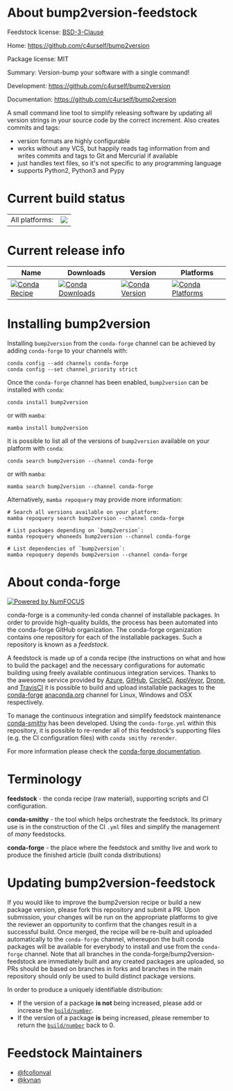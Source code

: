 About bump2version-feedstock
============================

Feedstock license: [BSD-3-Clause](https://github.com/conda-forge/bump2version-feedstock/blob/main/LICENSE.txt)

Home: https://github.com/c4urself/bump2version

Package license: MIT

Summary: Version-bump your software with a single command!

Development: https://github.com/c4urself/bump2version

Documentation: https://github.com/c4urself/bump2version

A small command line tool to simplify releasing software by updating all
version strings in your source code by the correct increment. Also creates
commits and tags:

* version formats are highly configurable
* works without any VCS, but happily reads tag information from and writes
  commits and tags to Git and Mercurial if available
* just handles text files, so it's not specific to any programming language
* supports Python2, Python3 and Pypy


Current build status
====================


<table><tr><td>All platforms:</td>
    <td>
      <a href="https://dev.azure.com/conda-forge/feedstock-builds/_build/latest?definitionId=114&branchName=main">
        <img src="https://dev.azure.com/conda-forge/feedstock-builds/_apis/build/status/bump2version-feedstock?branchName=main">
      </a>
    </td>
  </tr>
</table>

Current release info
====================

| Name | Downloads | Version | Platforms |
| --- | --- | --- | --- |
| [![Conda Recipe](https://img.shields.io/badge/recipe-bump2version-green.svg)](https://anaconda.org/conda-forge/bump2version) | [![Conda Downloads](https://img.shields.io/conda/dn/conda-forge/bump2version.svg)](https://anaconda.org/conda-forge/bump2version) | [![Conda Version](https://img.shields.io/conda/vn/conda-forge/bump2version.svg)](https://anaconda.org/conda-forge/bump2version) | [![Conda Platforms](https://img.shields.io/conda/pn/conda-forge/bump2version.svg)](https://anaconda.org/conda-forge/bump2version) |

Installing bump2version
=======================

Installing `bump2version` from the `conda-forge` channel can be achieved by adding `conda-forge` to your channels with:

```
conda config --add channels conda-forge
conda config --set channel_priority strict
```

Once the `conda-forge` channel has been enabled, `bump2version` can be installed with `conda`:

```
conda install bump2version
```

or with `mamba`:

```
mamba install bump2version
```

It is possible to list all of the versions of `bump2version` available on your platform with `conda`:

```
conda search bump2version --channel conda-forge
```

or with `mamba`:

```
mamba search bump2version --channel conda-forge
```

Alternatively, `mamba repoquery` may provide more information:

```
# Search all versions available on your platform:
mamba repoquery search bump2version --channel conda-forge

# List packages depending on `bump2version`:
mamba repoquery whoneeds bump2version --channel conda-forge

# List dependencies of `bump2version`:
mamba repoquery depends bump2version --channel conda-forge
```


About conda-forge
=================

[![Powered by
NumFOCUS](https://img.shields.io/badge/powered%20by-NumFOCUS-orange.svg?style=flat&colorA=E1523D&colorB=007D8A)](https://numfocus.org)

conda-forge is a community-led conda channel of installable packages.
In order to provide high-quality builds, the process has been automated into the
conda-forge GitHub organization. The conda-forge organization contains one repository
for each of the installable packages. Such a repository is known as a *feedstock*.

A feedstock is made up of a conda recipe (the instructions on what and how to build
the package) and the necessary configurations for automatic building using freely
available continuous integration services. Thanks to the awesome service provided by
[Azure](https://azure.microsoft.com/en-us/services/devops/), [GitHub](https://github.com/),
[CircleCI](https://circleci.com/), [AppVeyor](https://www.appveyor.com/),
[Drone](https://cloud.drone.io/welcome), and [TravisCI](https://travis-ci.com/)
it is possible to build and upload installable packages to the
[conda-forge](https://anaconda.org/conda-forge) [anaconda.org](https://anaconda.org/)
channel for Linux, Windows and OSX respectively.

To manage the continuous integration and simplify feedstock maintenance
[conda-smithy](https://github.com/conda-forge/conda-smithy) has been developed.
Using the ``conda-forge.yml`` within this repository, it is possible to re-render all of
this feedstock's supporting files (e.g. the CI configuration files) with ``conda smithy rerender``.

For more information please check the [conda-forge documentation](https://conda-forge.org/docs/).

Terminology
===========

**feedstock** - the conda recipe (raw material), supporting scripts and CI configuration.

**conda-smithy** - the tool which helps orchestrate the feedstock.
                   Its primary use is in the construction of the CI ``.yml`` files
                   and simplify the management of *many* feedstocks.

**conda-forge** - the place where the feedstock and smithy live and work to
                  produce the finished article (built conda distributions)


Updating bump2version-feedstock
===============================

If you would like to improve the bump2version recipe or build a new
package version, please fork this repository and submit a PR. Upon submission,
your changes will be run on the appropriate platforms to give the reviewer an
opportunity to confirm that the changes result in a successful build. Once
merged, the recipe will be re-built and uploaded automatically to the
`conda-forge` channel, whereupon the built conda packages will be available for
everybody to install and use from the `conda-forge` channel.
Note that all branches in the conda-forge/bump2version-feedstock are
immediately built and any created packages are uploaded, so PRs should be based
on branches in forks and branches in the main repository should only be used to
build distinct package versions.

In order to produce a uniquely identifiable distribution:
 * If the version of a package **is not** being increased, please add or increase
   the [``build/number``](https://docs.conda.io/projects/conda-build/en/latest/resources/define-metadata.html#build-number-and-string).
 * If the version of a package **is** being increased, please remember to return
   the [``build/number``](https://docs.conda.io/projects/conda-build/en/latest/resources/define-metadata.html#build-number-and-string)
   back to 0.

Feedstock Maintainers
=====================

* [@fcollonval](https://github.com/fcollonval/)
* [@kynan](https://github.com/kynan/)


